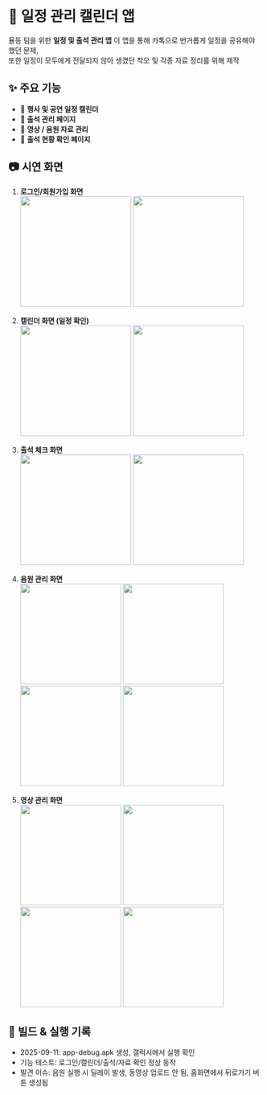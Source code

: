 # 📅 일정 관리 캘린더 앱

율동 팀을 위한 **일정 및 출석 관리 앱** 
이 앱을 통해 카톡으로 번거롭게 일정을 공유해야 했던 문제,  
또한 일정이 모두에게 전달되지 않아 생겼던 착오 및 각종 자료 정리를 위해 제작

## ✨ 주요 기능
- 📆 **행사 및 공연 일정 캘린더**  
- 👥 **출석 관리 페이지**  
- 🎥 **영상 / 음원 자료 관리**  
- 📝 **출석 현황 확인 페이지**
  
## 📷 시연 화면

1. **로그인/회원가입 화면**  
   <img src="jesus_worship_calendar_app/images/login.jpg" width="220"/>
   <img src="jesus_worship_calendar_app/images/signup.jpg" width="220"/>

2. **캘린더 화면 (일정 확인)**  
   <img src="jesus_worship_calendar_app/images/calendar1.jpg" width="220"/>
   <img src="jesus_worship_calendar_app/images/calendar2.jpg" width="220"/>
   
3. **출석 체크 화면**  
   <img src="jesus_worship_calendar_app/images/attendance1.jpg" width="220"/>
   <img src="jesus_worship_calendar_app/images/attendance2.jpg" width="220"/>

4. **음원 관리 화면**  
   <img src="jesus_worship_calendar_app/images/audio1.jpg" width="200"/>
   <img src="jesus_worship_calendar_app/images/audio2.jpg" width="200"/>
   <img src="jesus_worship_calendar_app/images/audio3.jpg" width="200"/>
   <img src="jesus_worship_calendar_app/images/audio4.jpg" width="200"/>
   

5. **영상 관리 화면**  
   <img src="jesus_worship_calendar_app/images/video1.jpg" width="200"/>
   <img src="jesus_worship_calendar_app/images/video2.jpg" width="200"/>
   <img src="jesus_worship_calendar_app/images/video3.jpg" width="200"/>
   <img src="jesus_worship_calendar_app/images/video4.jpg" width="200"/>
   
## 🚀 빌드 & 실행 기록
- 2025-09-11: app-debug.apk 생성, 갤럭시에서 실행 확인
- 기능 테스트: 로그인/캘린더/출석/자료 확인 정상 동작
- 발견 이슈: 음원 실행 시 딜레이 발생, 동영상 업로드 안 됨, 홈화면에서 뒤로가기 버튼 생성됨

